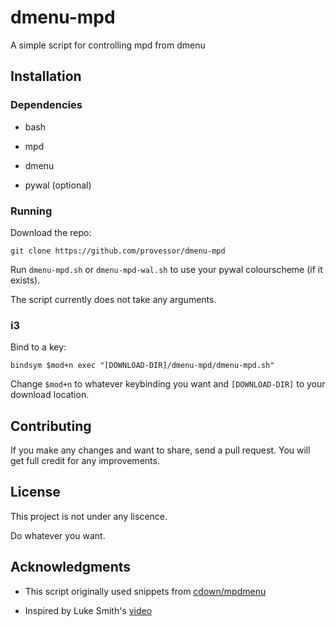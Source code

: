# dmenu-mpd

A simple script for controlling mpd from dmenu

## Installation
### Dependencies
* bash

* mpd

* dmenu

* pywal (optional)

### Running

Download the repo:
```
git clone https://github.com/provessor/dmenu-mpd
```

Run `dmenu-mpd.sh` or `dmenu-mpd-wal.sh` to use your pywal colourscheme (if it exists).

The script currently does not take any arguments. 

### i3

Bind to a key:
```
bindsym $mod+n exec "[DOWNLOAD-DIR]/dmenu-mpd/dmenu-mpd.sh"
```

Change `$mod+n` to whatever keybinding you want and `[DOWNLOAD-DIR]` to your
download location.

## Contributing

If you make any changes and want to share, send a pull request. You will get
full credit for any improvements.

## License

This project is not under any liscence.

Do whatever you want.

## Acknowledgments

* This script originally used snippets from
[cdown/mpdmenu](https://github.com/cdown/mpdmenu)

* Inspired by Luke Smith's [video](https://youtu.be/R9m723tAurA)

